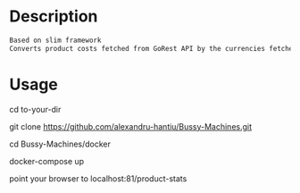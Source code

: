 # Description

```bash
Based on slim framework
Converts product costs fetched from GoRest API by the currencies fetched from Forex Exchange API
```

# Usage

cd to-your-dir

git clone https://github.com/alexandru-hantiu/Bussy-Machines.git

cd Bussy-Machines/docker

docker-compose up

point your browser to localhost:81/product-stats